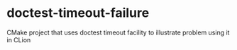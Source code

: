 # doctest-timeout-failure
CMake project that uses doctest timeout facility to illustrate problem using it in CLion


